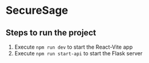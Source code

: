# SecureSage

## Steps to run the project
1. Execute `npm run dev` to start the React-Vite app
2. Execute `npm run start-api` to start the Flask server
